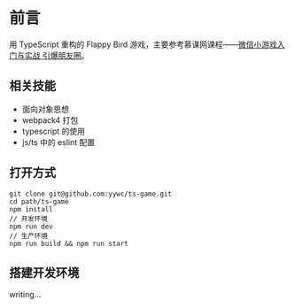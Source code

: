 # 前言

用 TypeScript 重构的 Flappy Bird 游戏，主要参考慕课网课程——[微信小游戏入门与实战 引爆朋友圈](https://coding.imooc.com/learn/list/183.html)。

## 相关技能

+ 面向对象思想
+ webpack4 打包
+ typescript 的使用
+ js/ts 中的 eslint 配置

## 打开方式

```shell
git clone git@github.com:yywc/ts-game.git
cd path/ts-game
npm install
// 开发环境
npm run dev
// 生产环境
npm run build && npm run start
```

## 搭建开发环境

writing...
